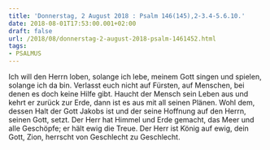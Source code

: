 ```yaml
---
title: 'Donnerstag, 2 August 2018 : Psalm 146(145),2-3.4-5.6.10.'
date: 2018-08-01T17:53:00.001+02:00
draft: false
url: /2018/08/donnerstag-2-august-2018-psalm-1461452.html
tags: 
- PSALMUS
---
```


Ich will den Herrn loben, solange ich lebe, meinem Gott singen und spielen, solange ich da bin. Verlasst euch nicht auf Fürsten, auf Menschen, bei denen es doch keine Hilfe gibt. Haucht der Mensch sein Leben aus und kehrt er zurück zur Erde, dann ist es aus mit all seinen Plänen. Wohl dem, dessen Halt der Gott Jakobs ist und der seine Hoffnung auf den Herrn, seinen Gott, setzt. Der Herr hat Himmel und Erde gemacht, das Meer und alle Geschöpfe; er hält ewig die Treue. Der Herr ist König auf ewig, dein Gott, Zion, herrscht von Geschlecht zu Geschlecht.